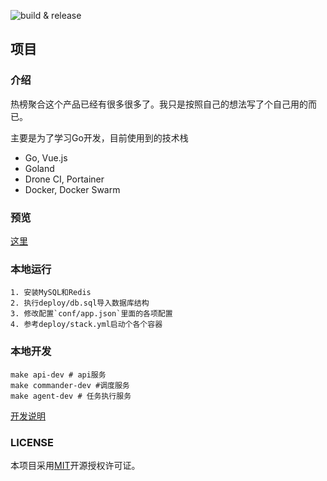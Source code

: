 ![build & release](https://github.com/aaronzjc/mu/workflows/build%20&%20release/badge.svg)

## 项目

### 介绍

热榜聚合这个产品已经有很多很多了。我只是按照自己的想法写了个自己用的而已。

主要是为了学习Go开发，目前使用到的技术栈

+ Go, Vue.js
+ Goland
+ Drone CI, Portainer 
+ Docker, Docker Swarm

### 预览
[这里](https://github.com/aaronzjc/mu/tree/master/doc)

### 本地运行

```shell
1. 安装MySQL和Redis
2. 执行deploy/db.sql导入数据库结构
3. 修改配置`conf/app.json`里面的各项配置
4. 参考deploy/stack.yml启动个各个容器
```

### 本地开发

```shell
make api-dev # api服务
make commander-dev #调度服务
make agent-dev # 任务执行服务
```

[开发说明](doc/DEV.md)

### LICENSE

本项目采用[MIT](https://github.com/aaronzjc/mu/blob/dev/LICENSE)开源授权许可证。
